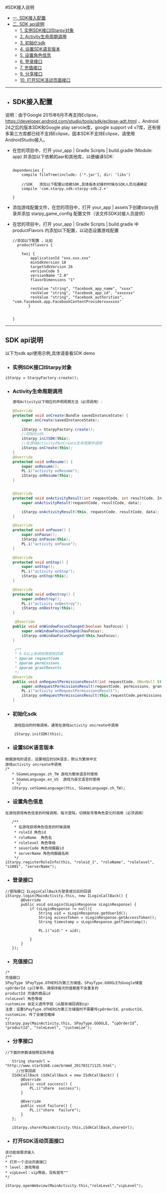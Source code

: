 #SDK接入说明

* [一. SDK接入配置](#100)
* [二. SDK api说明](#101)
	* [1. 实例SDK接口IStarpy对象](#1)
	* [2. Activity生命周期调用](#2)
	* [3. 初始化sdk](#3)
	* [4. 设置SDK语言版本](#4)
	* [5. 设置角色信息](#5)
	* [6. 登录接口](#6)
	* [7. 充值接口](#7)
	* [9. 分享接口](#9)
	* [10. 打开SDK活动页面接口](#10)
	


----------------

* <h2 id="100">SDK接入配置</h2> 
说明：由于Google 2015年6月不再支持Eclipse，https://developer.android.com/studio/tools/sdk/eclipse-adt.html
，Android 24之后的版本SDK和Google play servcie库，google support v4 v7库，还有很多第三方库都已经不支持Eclipse，固本SDK不支持Eclipse，请使用AndroidStudio接入。


* 在您的项目中，打开 your_app | Gradle Scripts | build.gradle (Module: app) 并添加以下依赖的aar和其他库，以便编译SDK:

	```

	dependencies {
	    compile fileTree(include: ['*.jar'], dir: 'libs')
	
	    //SDK   添加以下配置以依赖SDK,具体版本对接的时候与SDK人员沟通确定
	    compile 'com.starpy.sdk:starpy-sdk:2.+'

	}		
	```
* 添加游戏配置文件，在您的项目中，打开 your_app | assets下创建starpy目录并添加 starpy\_game\_config 配置文件（该文件SDK对接人员提供）

* 在您的项目中，打开 your_app | Gradle Scripts | build.gradle 中productFlavors 内添加以下配置，以动态设置游戏配置

	```
	//添加以下配置 ，比如
	  productFlavors {

        twzj {
            applicationId "xxx.xxx.xxx"
            minSdkVersion 18
            targetSdkVersion 26
            versionCode 5
            versionName "2.0"
            flavorDimensions "1"

            resValue "string", "facebook_app_name", "xxxx"
            resValue "string", "facebook_app_id", "xxxxxxx"
            resValue "string", "facebook_authorities", "com.facebook.app.FacebookContentProviderxxxxxxx"
           }


    }
    ```
 ------------------------------

<h2 id="101">SDK api说明</h2>
以下为sdk api使用示例,具体请查看SDK demo 

* <h3 id="1">实例SDK接口IStarpy对象</h3>  
`iStarpy = StarpyFactory.create(); ` 
 
* <h3 id="2">Activity生命周期调用</h3> 

	```java
	游戏Activity以下相应的声明周期方法（必须调用）:  
	
	@Override
	protected void onCreate(Bundle savedInstanceState) {
		super.onCreate(savedInstanceState);
		
		iStarpy = StarpyFactory.create();
	    //初始化sdk
	    iStarpy.initSDK(this);
		//在游戏Activity的onCreate生命周期中调用
	    iStarpy.onCreate(this);
	}
   @Override
    protected void onResume() {
        super.onResume();
        PL.i("activity onResume");
        iStarpy.onResume(this);
    }


    @Override
    protected void onActivityResult(int requestCode, int resultCode, Intent data) {
        super.onActivityResult(requestCode, resultCode, data);

        iStarpy.onActivityResult(this, requestCode, resultCode, data);
    }

    @Override
    protected void onPause() {
        super.onPause();
        iStarpy.onPause(this);
        PL.i("activity onPause");
    }

    @Override
    protected void onStop() {
        super.onStop();
        PL.i("activity onStop");
        iStarpy.onStop(this);
    }

    @Override
    protected void onDestroy() {
        super.onDestroy();
        PL.i("activity onDestroy");
        iStarpy.onDestroy(this);
    } 
    
     @Override
    public void onWindowFocusChanged(boolean hasFocus) {
        super.onWindowFocusChanged(hasFocus);
        iStarpy.onWindowFocusChanged(this,hasFocus);
    }
    
     /**
     * 6.0以上系统权限授权回调
     * @param requestCode
     * @param permissions
     * @param grantResults
     */
    @Override
    public void onRequestPermissionsResult(int requestCode, @NonNull String[] permissions, @NonNull int[] grantResults) { 
    	super.onRequestPermissionsResult(requestCode, permissions, grantResults);
      	PL.i("activity onRequestPermissionsResult");
      	iStarpy.onRequestPermissionsResult(this,requestCode,permissions,grantResults);
    }  
    ```
 
* <h3 id="3">初始化sdk</h3>
```
	游戏启动的时候调用，通常在游戏activity oncreate中调用
	
	iStarpy.initSDK(this);
```

* <h3 id="4">设置SDK语言版本</h3> 
	
 ```
 根据游戏的语言，设置相应的SDK语言，默认为繁体中文
 游戏activity oncreate中调用
 /*
    * SGameLanguage.zh_TW 游戏为繁体语言时使用
    * SGameLanguage.en_US  游戏为英文语言时使用
    * */
    iStarpy.setGameLanguage(this, SGameLanguage.zh_TW);
 ```
	
* <h3 id="5">设置角色信息</h3> 


 ```
 在游戏获得角色信息的时候调用，每次登陆，切换账号等角色变化时调用（必须调用）
 
	/**
     * 在游戏获得角色信息的时候调用
     * roleId 角色id
     * roleName  角色名
     * rolelevel 角色等级
     * severCode 角色伺服器id
     * serverName 角色伺服器名称
     */
iStarpy.registerRoleInfo(this, "roleid_1", "roleName", "rolelevel", "s1001", "serverName");
```

* <h3 id="6">登录接口</h3>  

 ```
//登陆接口 ILoginCallBack为登录成功后的回调
iStarpy.login(MainActivity.this, new ILoginCallBack() {
        @Override
        public void onLogin(SLoginResponse sLoginResponse) {
            if (sLoginResponse != null){
                String uid = sLoginResponse.getUserId();
                String accessToken = sLoginResponse.getAccessToken();
                String timestamp = sLoginResponse.getTimestamp();

                PL.i("uid:" + uid);

            }
        }
    });
```

* <h3 id="7">充值接口</h3>    

 ```
/*
充值接口
SPayType SPayType.OTHERS为第三方储值，SPayType.GOOGLE为Google储值
cpOrderId cp订单号，请保持每次的值都是不会重复的
productId 充值的商品id
roleLevel 角色等级
customize 自定义透传字段（从服务端回调到cp）
注意：设置SPayType.OTHERS为第三方储值时不需要传cpOrderId，productId，customize，传了会被忽略掉
*/
iStarpy.pay(MainActivity.this, SPayType.GOOGLE, “cpOrderId”, "productId", "roleLevel", "customize");
```

* <h3 id="9">分享接口</h3>

 ```
//下面的参数请按照实际传值
    
    String shareUrl = "http://www.starb168.com/brmmd_201703171125.html";
      //分享回调
    ISdkCallBack iSdkCallBack = new ISdkCallBack() {
        @Override
        public void success() {
            PL.i("share  success");
        }

        @Override
        public void failure() {
            PL.i("share  failure");
        }
    };

    iStarpy.share(MainActivity.this,iSdkCallBack,shareUrl);
 ```
 
* <h3 id="10">打开SDK活动页面接口</h3>

 ```
 该功能按需求接入
/**
 * 打开一个活动页面接口
 * level：游戏等级
 * vipLevel：vip等级，没有就写""
 */  
 
 iStarpy.openWebview(MainActivity.this,"roleLevel","vipLevel");
 ```








